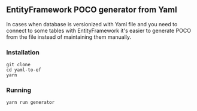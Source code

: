 ## EntityFramework POCO generator from Yaml

In cases when database is versionized with Yaml file and you need to connect to some tables with EntityFramework it's easier to generate POCO from the file instead of maintaining them manually.

### Installation

```
git clone
cd yaml-to-ef
yarn
```

### Running

```
yarn run generator
```